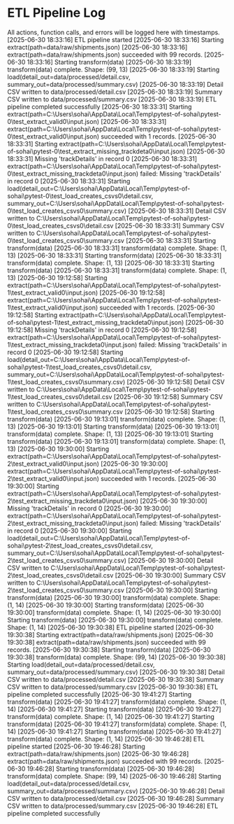 # ETL Pipeline Log

All actions, function calls, and errors will be logged here with timestamps.
[2025-06-30 18:33:16] ETL pipeline started
[2025-06-30 18:33:16] Starting extract(path=data/raw/shipments.json)
[2025-06-30 18:33:16] extract(path=data/raw/shipments.json) succeeded with 99 records.
[2025-06-30 18:33:16] Starting transform(data)
[2025-06-30 18:33:19] transform(data) complete. Shape: (99, 13)
[2025-06-30 18:33:19] Starting load(detail_out=data/processed/detail.csv, summary_out=data/processed/summary.csv)
[2025-06-30 18:33:19] Detail CSV written to data/processed/detail.csv
[2025-06-30 18:33:19] Summary CSV written to data/processed/summary.csv
[2025-06-30 18:33:19] ETL pipeline completed successfully
[2025-06-30 18:33:31] Starting extract(path=C:\Users\sohai\AppData\Local\Temp\pytest-of-sohai\pytest-0\test_extract_valid0\input.json)
[2025-06-30 18:33:31] extract(path=C:\Users\sohai\AppData\Local\Temp\pytest-of-sohai\pytest-0\test_extract_valid0\input.json) succeeded with 1 records.
[2025-06-30 18:33:31] Starting extract(path=C:\Users\sohai\AppData\Local\Temp\pytest-of-sohai\pytest-0\test_extract_missing_trackdeta0\input.json)
[2025-06-30 18:33:31] Missing 'trackDetails' in record 0
[2025-06-30 18:33:31] extract(path=C:\Users\sohai\AppData\Local\Temp\pytest-of-sohai\pytest-0\test_extract_missing_trackdeta0\input.json) failed: Missing 'trackDetails' in record 0
[2025-06-30 18:33:31] Starting load(detail_out=C:\Users\sohai\AppData\Local\Temp\pytest-of-sohai\pytest-0\test_load_creates_csvs0\detail.csv, summary_out=C:\Users\sohai\AppData\Local\Temp\pytest-of-sohai\pytest-0\test_load_creates_csvs0\summary.csv)
[2025-06-30 18:33:31] Detail CSV written to C:\Users\sohai\AppData\Local\Temp\pytest-of-sohai\pytest-0\test_load_creates_csvs0\detail.csv
[2025-06-30 18:33:31] Summary CSV written to C:\Users\sohai\AppData\Local\Temp\pytest-of-sohai\pytest-0\test_load_creates_csvs0\summary.csv
[2025-06-30 18:33:31] Starting transform(data)
[2025-06-30 18:33:31] transform(data) complete. Shape: (1, 13)
[2025-06-30 18:33:31] Starting transform(data)
[2025-06-30 18:33:31] transform(data) complete. Shape: (1, 13)
[2025-06-30 18:33:31] Starting transform(data)
[2025-06-30 18:33:31] transform(data) complete. Shape: (1, 13)
[2025-06-30 19:12:58] Starting extract(path=C:\Users\sohai\AppData\Local\Temp\pytest-of-sohai\pytest-1\test_extract_valid0\input.json)
[2025-06-30 19:12:58] extract(path=C:\Users\sohai\AppData\Local\Temp\pytest-of-sohai\pytest-1\test_extract_valid0\input.json) succeeded with 1 records.
[2025-06-30 19:12:58] Starting extract(path=C:\Users\sohai\AppData\Local\Temp\pytest-of-sohai\pytest-1\test_extract_missing_trackdeta0\input.json)
[2025-06-30 19:12:58] Missing 'trackDetails' in record 0
[2025-06-30 19:12:58] extract(path=C:\Users\sohai\AppData\Local\Temp\pytest-of-sohai\pytest-1\test_extract_missing_trackdeta0\input.json) failed: Missing 'trackDetails' in record 0
[2025-06-30 19:12:58] Starting load(detail_out=C:\Users\sohai\AppData\Local\Temp\pytest-of-sohai\pytest-1\test_load_creates_csvs0\detail.csv, summary_out=C:\Users\sohai\AppData\Local\Temp\pytest-of-sohai\pytest-1\test_load_creates_csvs0\summary.csv)
[2025-06-30 19:12:58] Detail CSV written to C:\Users\sohai\AppData\Local\Temp\pytest-of-sohai\pytest-1\test_load_creates_csvs0\detail.csv
[2025-06-30 19:12:58] Summary CSV written to C:\Users\sohai\AppData\Local\Temp\pytest-of-sohai\pytest-1\test_load_creates_csvs0\summary.csv
[2025-06-30 19:12:58] Starting transform(data)
[2025-06-30 19:13:01] transform(data) complete. Shape: (1, 13)
[2025-06-30 19:13:01] Starting transform(data)
[2025-06-30 19:13:01] transform(data) complete. Shape: (1, 13)
[2025-06-30 19:13:01] Starting transform(data)
[2025-06-30 19:13:01] transform(data) complete. Shape: (1, 13)
[2025-06-30 19:30:00] Starting extract(path=C:\Users\sohai\AppData\Local\Temp\pytest-of-sohai\pytest-2\test_extract_valid0\input.json)
[2025-06-30 19:30:00] extract(path=C:\Users\sohai\AppData\Local\Temp\pytest-of-sohai\pytest-2\test_extract_valid0\input.json) succeeded with 1 records.
[2025-06-30 19:30:00] Starting extract(path=C:\Users\sohai\AppData\Local\Temp\pytest-of-sohai\pytest-2\test_extract_missing_trackdeta0\input.json)
[2025-06-30 19:30:00] Missing 'trackDetails' in record 0
[2025-06-30 19:30:00] extract(path=C:\Users\sohai\AppData\Local\Temp\pytest-of-sohai\pytest-2\test_extract_missing_trackdeta0\input.json) failed: Missing 'trackDetails' in record 0
[2025-06-30 19:30:00] Starting load(detail_out=C:\Users\sohai\AppData\Local\Temp\pytest-of-sohai\pytest-2\test_load_creates_csvs0\detail.csv, summary_out=C:\Users\sohai\AppData\Local\Temp\pytest-of-sohai\pytest-2\test_load_creates_csvs0\summary.csv)
[2025-06-30 19:30:00] Detail CSV written to C:\Users\sohai\AppData\Local\Temp\pytest-of-sohai\pytest-2\test_load_creates_csvs0\detail.csv
[2025-06-30 19:30:00] Summary CSV written to C:\Users\sohai\AppData\Local\Temp\pytest-of-sohai\pytest-2\test_load_creates_csvs0\summary.csv
[2025-06-30 19:30:00] Starting transform(data)
[2025-06-30 19:30:00] transform(data) complete. Shape: (1, 14)
[2025-06-30 19:30:00] Starting transform(data)
[2025-06-30 19:30:00] transform(data) complete. Shape: (1, 14)
[2025-06-30 19:30:00] Starting transform(data)
[2025-06-30 19:30:00] transform(data) complete. Shape: (1, 14)
[2025-06-30 19:30:38] ETL pipeline started
[2025-06-30 19:30:38] Starting extract(path=data/raw/shipments.json)
[2025-06-30 19:30:38] extract(path=data/raw/shipments.json) succeeded with 99 records.
[2025-06-30 19:30:38] Starting transform(data)
[2025-06-30 19:30:38] transform(data) complete. Shape: (99, 14)
[2025-06-30 19:30:38] Starting load(detail_out=data/processed/detail.csv, summary_out=data/processed/summary.csv)
[2025-06-30 19:30:38] Detail CSV written to data/processed/detail.csv
[2025-06-30 19:30:38] Summary CSV written to data/processed/summary.csv
[2025-06-30 19:30:38] ETL pipeline completed successfully
[2025-06-30 19:41:27] Starting transform(data)
[2025-06-30 19:41:27] transform(data) complete. Shape: (1, 14)
[2025-06-30 19:41:27] Starting transform(data)
[2025-06-30 19:41:27] transform(data) complete. Shape: (1, 14)
[2025-06-30 19:41:27] Starting transform(data)
[2025-06-30 19:41:27] transform(data) complete. Shape: (1, 14)
[2025-06-30 19:41:27] Starting transform(data)
[2025-06-30 19:41:27] transform(data) complete. Shape: (1, 14)
[2025-06-30 19:46:28] ETL pipeline started
[2025-06-30 19:46:28] Starting extract(path=data/raw/shipments.json)
[2025-06-30 19:46:28] extract(path=data/raw/shipments.json) succeeded with 99 records.
[2025-06-30 19:46:28] Starting transform(data)
[2025-06-30 19:46:28] transform(data) complete. Shape: (99, 14)
[2025-06-30 19:46:28] Starting load(detail_out=data/processed/detail.csv, summary_out=data/processed/summary.csv)
[2025-06-30 19:46:28] Detail CSV written to data/processed/detail.csv
[2025-06-30 19:46:28] Summary CSV written to data/processed/summary.csv
[2025-06-30 19:46:28] ETL pipeline completed successfully
